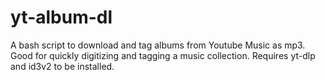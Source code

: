 # yt-album-dl

A bash script to download and tag albums from Youtube Music as mp3.
Good for quickly digitizing and tagging a music collection.
Requires yt-dlp and id3v2 to be installed.
